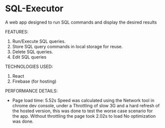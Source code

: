 # SQL-Executor

A web app designed to run SQL commands and display the desired results

FEATURES:
1. Run/Execute SQL queries.
2. Store SQL query commands in local storage for reuse.
3. Delete SQL queries.
4. Edit SQL queries

TECHNOLOGIES USED:
1. React
2. Firebase (for hosting)


PERFORMANCE DETAILS:
- Page load time: 5.52s
  Speed was calculated using the Network tool in chrome dev console, under a Throttling of slow 3G and a hard refresh of the hosted version, this was done to test the worse case scenario for the app. Without throttling the page took 2.02s to load
  No optimization was done.
